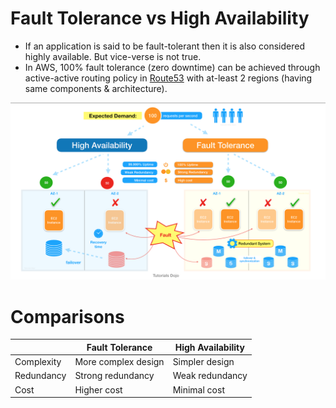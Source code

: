 # Fault Tolerance vs High Availability
- If an application is said to be fault-tolerant then it is also considered highly available. But vice-verse is not true.
- In AWS, 100% fault tolerance (zero downtime) can be achieved through active-active routing policy in [Route53](https://github.com/Anshul619/AWS-Services/tree/main/16_NetworkingAndContentDelivery/1_EdgeNetworking/AmazonRoute53/Readme.md#routing-policy) with at-least 2 regions (having same components & architecture).

![img.png](assets/ha_vs_fault_tolerant.png)


# Comparisons

|            | Fault Tolerance     | High Availability |
|------------|---------------------|-------------------|
| Complexity | More complex design | Simpler design    |
| Redundancy | Strong redundancy   | Weak redundancy   |
| Cost       | Higher cost         | Minimal cost      |